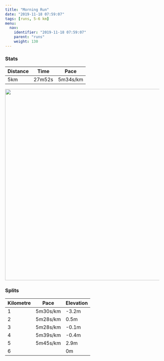 ```yaml
---
title: "Morning Run"
date: "2019-11-18 07:59:07"
tags: [runs, 5-6 km]
menu:
  nav:
    identifier: "2019-11-18 07:59:07"
    parent: "runs"
    weight: 130
---
```


### Stats

| Distance | Time | Pace |
|----------|------|------|
|5km|27m52s|5m34s/km|

<img src='https://maps.googleapis.com/maps/api/staticmap?maptype=terrain&path=enc:uljeIzoyLZcBRwAPBZf@X\Jd@PzBJh@BjCK~@E`B?`@F`AIj@C|@CJFHFf@DF\LnADlArAN\t@zBZj@Zv@vArB`@n@f@f@z@|AFLLl@BRb@~ATj@r@hCRh@l@bCL^bAbFRvANp@^lC`@|Cd@zCd@xEv@lFXnABVANSLGIIo@IcA@ERz@PnAJ|ABHFxA?`BMlD@x@PvB?rAEj@?~@H|D?|@Gh@Bn@?fBBJA~AKrAAnAC`@Mb@C`@JpACnAQjAKXKlA_@rBWfDIhD@nDDbACAK}AIgE@gDAm@DcAVmCFU?}@FwA`@iDJeBNa@Hq@FsA@{AR{@Bi@KyAAkE@_@Ei@EWC[BeBC}@HcBC_AF]B]AiBCi@D_BO_@Ki@KwBMu@AFDf@P`ADDNEBIIe@?YMo@a@{CUoAa@mBW_Bw@kFKiAg@oDk@eDgAiFq@gCk@iBiBiHAE_@Wa@s@iAsAc@k@gAgB[q@y@qCg@}@_@Y}BQGKG]ECEiCJk@CgBH_DGmBSaBWmAEGE?GLI[S]OIAHCAU_@@G&key=AIzaSyBPVQ_iynBzLujdhfLzy8Z-5zczbktE55k&size=800x800&scale=2&markers=color:yellow|label:S|53.47035,-2.26574&markers=color:green|label:F|53.47036000000001,-2.2648199999999985' width='625' />

### Splits

| Kilometre | Pace | Elevation |
|------|------|-----------|
|1|5m30s/km|-3.2m|
|2|5m28s/km|0.5m|
|3|5m28s/km|-0.1m|
|4|5m39s/km|-0.4m|
|5|5m45s/km|2.9m|
|6||0m|
